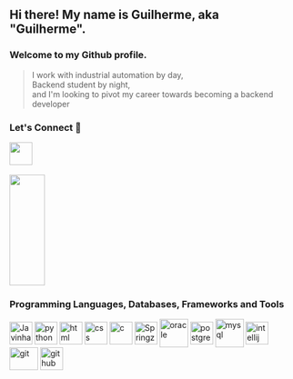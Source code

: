 ## Hi there! My name is Guilherme, aka "Guilherme".
### Welcome to my Github profile.


> I work with industrial automation by day, <br>
> Backend student by night, <br>
> and I'm looking to pivot my career towards becoming a backend developer


### Let's Connect 🤝
<div>
<a href="https://www.linkedin.com/in/guilherme-shibukawa/" target="_blank"> <img height="40" width="40" src="https://cdn.jsdelivr.net/gh/devicons/devicon/icons/linkedin/linkedin-original.svg" target="_blank"></a>   
</div>

<div>&nbsp;</div>

<div align="left">  
  <img width="35%" height="195px" src="https://github-readme-stats.vercel.app/api?username=guilhermehdk&show_icons=true&count_private=true&hide_border=true&theme=dracula&hide_rank=true&hide=issues" /> 
</div>

### Programming Languages, Databases, Frameworks and Tools
<div>
  <img align="center" alt="Javinha-amor-da-minha-vida" height="40" width="40" src="https://cdn.jsdelivr.net/gh/devicons/devicon/icons/java/java-original.svg">
  <img align="center" alt="python" height="40" width="40" src="https://cdn.jsdelivr.net/gh/devicons/devicon/icons/python/python-original.svg">
  <img align="center" alt="html" height="40" width="40" src="https://cdn.jsdelivr.net/gh/devicons/devicon/icons/html5/html5-original.svg">
  <img align="center" alt="css" height="40" width="40" src="https://cdn.jsdelivr.net/gh/devicons/devicon/icons/css3/css3-original.svg">
  <img align="center" alt="c" height="40" width="40" src="https://cdn.jsdelivr.net/gh/devicons/devicon/icons/c/c-original.svg">
  
  <img align="center" alt="Springzinho" height="40" width="40" src="https://cdn.jsdelivr.net/gh/devicons/devicon/icons/spring/spring-original.svg">
  
  <img align="center" alt="oracle" height="50" width="50" src="https://cdn.jsdelivr.net/gh/devicons/devicon/icons/oracle/oracle-original.svg">
  <img align="center" alt="postgresql" height="40" width="40" src="https://cdn.jsdelivr.net/gh/devicons/devicon/icons/postgresql/postgresql-plain.svg">
  <img align="center" alt="mysql" height="50" width="50" src="https://cdn.jsdelivr.net/gh/devicons/devicon/icons/mysql/mysql-original-wordmark.svg">
  
  <img align="center" alt="intellij" height="40" width="40" src="https://user-images.githubusercontent.com/117693886/235336534-ae61a7cb-5878-4de8-87dd-83c5148de7be.png">
  <img align="center" alt="git" height="40" width="50" src="https://cdn.jsdelivr.net/gh/devicons/devicon/icons/git/git-original.svg">
  <img align="center" alt="github" height="40" width="40" src="https://user-images.githubusercontent.com/117693886/235336085-8192e8f3-d95f-4ed8-a299-48271479409b.png">
</div>

<!--
<div>&nbsp;</div>

<div align="left">  
  <img width="49%" height="195px" src="https://github-readme-stats.vercel.app/api?username=guilhermehdk&show_icons=true&count_private=true&hide_border=true&title_color=087cfa&icon_color=087cfa&text_color=c9d1d9&bg_color=0d1117" alt="Guilherme github stats" /> 
  <img width="41%" height="195px" src="https://github-readme-stats.vercel.app/api/top-langs/?username=guilhermehdk&layout=compact&hide_border=true&title_color=087cfa&text_color=ff91a4&bg_color=0d1117" />
</div>
-->
<!--
### Programming Languages
### Libraries and Frameworks
### Databases
### Tools
-->
